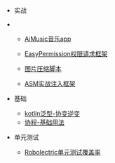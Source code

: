 * 实战
* 
    * [AiMusic音乐app](/android/aimusic.md)

    * [EasyPermission权限请求框架](/android/easypermission.md)

    * [图片压缩脚本](/android/tinypng_plugin.md)
    
    * [ASM实战注入框架](/android/injectservice.md)

* 基础

    * [kotlin泛型-协变逆变](/android/generisc.md)
    * [协程-基础用法](/android/coroutines1.md)

* 单元测试

    * [Robolectric单元测试覆盖率](/android/robolectric.md)
    

<!-- * 开源框架

    * [Retrofit](/android/opensource/retrofit.md)

    * [LiveData](/android/opensource/livedata.md)
 -->
